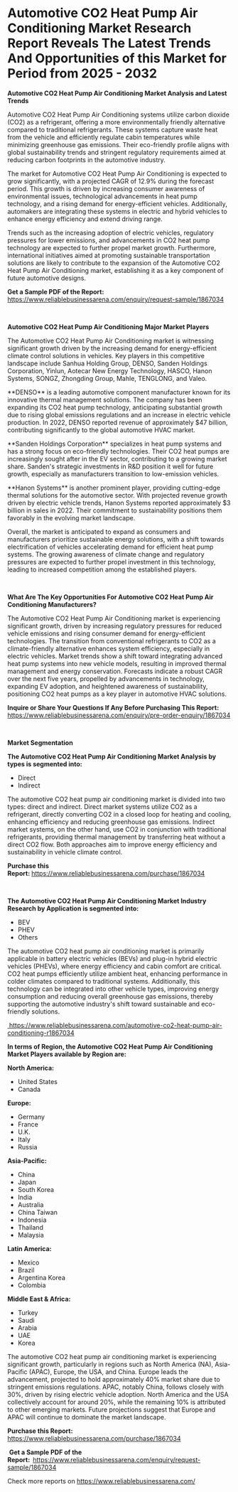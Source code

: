 <p><h1>Automotive CO2 Heat Pump Air Conditioning Market Research Report Reveals The Latest Trends And Opportunities of this Market for Period from 2025 - 2032</h1></p><p><strong>Automotive CO2 Heat Pump Air Conditioning Market Analysis and Latest Trends</strong></p>
<p><p>Automotive CO2 Heat Pump Air Conditioning systems utilize carbon dioxide (CO2) as a refrigerant, offering a more environmentally friendly alternative compared to traditional refrigerants. These systems capture waste heat from the vehicle and efficiently regulate cabin temperatures while minimizing greenhouse gas emissions. Their eco-friendly profile aligns with global sustainability trends and stringent regulatory requirements aimed at reducing carbon footprints in the automotive industry.</p><p>The market for Automotive CO2 Heat Pump Air Conditioning is expected to grow significantly, with a projected CAGR of 12.9% during the forecast period. This growth is driven by increasing consumer awareness of environmental issues, technological advancements in heat pump technology, and a rising demand for energy-efficient vehicles. Additionally, automakers are integrating these systems in electric and hybrid vehicles to enhance energy efficiency and extend driving range. </p><p>Trends such as the increasing adoption of electric vehicles, regulatory pressures for lower emissions, and advancements in CO2 heat pump technology are expected to further propel market growth. Furthermore, international initiatives aimed at promoting sustainable transportation solutions are likely to contribute to the expansion of the Automotive CO2 Heat Pump Air Conditioning market, establishing it as a key component of future automotive designs.</p></p>
<p><strong>Get a Sample PDF of the Report:&nbsp;</strong> <a href="https://www.reliablebusinessarena.com/enquiry/request-sample/1867034?utm_campaign=2209&utm_medium=2&utm_source=Github&utm_content=ia&utm_term=31032025&utm_id=automotive-co2-heat-pump-air-conditioning">https://www.reliablebusinessarena.com/enquiry/request-sample/1867034</a></p>
<p>&nbsp;</p>
<p><strong>Automotive CO2 Heat Pump Air Conditioning Major Market Players</strong></p>
<p><p>The Automotive CO2 Heat Pump Air Conditioning market is witnessing significant growth driven by the increasing demand for energy-efficient climate control solutions in vehicles. Key players in this competitive landscape include Sanhua Holding Group, DENSO, Sanden Holdings Corporation, Yinlun, Aotecar New Energy Technology, HASCO, Hanon Systems, SONGZ, Zhongding Group, Mahle, TENGLONG, and Valeo.</p><p>**DENSO** is a leading automotive component manufacturer known for its innovative thermal management solutions. The company has been expanding its CO2 heat pump technology, anticipating substantial growth due to rising global emissions regulations and an increase in electric vehicle production. In 2022, DENSO reported revenue of approximately $47 billion, contributing significantly to the global automotive HVAC market.</p><p>**Sanden Holdings Corporation** specializes in heat pump systems and has a strong focus on eco-friendly technologies. Their CO2 heat pumps are increasingly sought after in the EV sector, contributing to a growing market share. Sanden's strategic investments in R&D position it well for future growth, especially as manufacturers transition to low-emission vehicles.</p><p>**Hanon Systems** is another prominent player, providing cutting-edge thermal solutions for the automotive sector. With projected revenue growth driven by electric vehicle trends, Hanon Systems reported approximately $3 billion in sales in 2022. Their commitment to sustainability positions them favorably in the evolving market landscape.</p><p>Overall, the market is anticipated to expand as consumers and manufacturers prioritize sustainable energy solutions, with a shift towards electrification of vehicles accelerating demand for efficient heat pump systems. The growing awareness of climate change and regulatory pressures are expected to further propel investment in this technology, leading to increased competition among the established players.</p></p>
<p>&nbsp;</p>
<p><strong>What Are The Key Opportunities For Automotive CO2 Heat Pump Air Conditioning Manufacturers?</strong></p>
<p><p>The Automotive CO2 Heat Pump Air Conditioning market is experiencing significant growth, driven by increasing regulatory pressures for reduced vehicle emissions and rising consumer demand for energy-efficient technologies. The transition from conventional refrigerants to CO2 as a climate-friendly alternative enhances system efficiency, especially in electric vehicles. Market trends show a shift toward integrating advanced heat pump systems into new vehicle models, resulting in improved thermal management and energy conservation. Forecasts indicate a robust CAGR over the next five years, propelled by advancements in technology, expanding EV adoption, and heightened awareness of sustainability, positioning CO2 heat pumps as a key player in automotive HVAC solutions.</p></p>
<p><strong>Inquire or Share Your Questions If Any Before Purchasing This Report:</strong> <a href="https://www.reliablebusinessarena.com/enquiry/pre-order-enquiry/1867034?utm_campaign=2209&utm_medium=2&utm_source=Github&utm_content=ia&utm_term=31032025&utm_id=automotive-co2-heat-pump-air-conditioning">https://www.reliablebusinessarena.com/enquiry/pre-order-enquiry/1867034</a></p>
<p>&nbsp;</p>
<p><strong>Market Segmentation</strong></p>
<p><strong>The Automotive CO2 Heat Pump Air Conditioning Market Analysis by types is segmented into:</strong></p>
<p><ul><li>Direct</li><li>Indirect</li></ul></p>
<p><p>The automotive CO2 heat pump air conditioning market is divided into two types: direct and indirect. Direct market systems utilize CO2 as a refrigerant, directly converting CO2 in a closed loop for heating and cooling, enhancing efficiency and reducing greenhouse gas emissions. Indirect market systems, on the other hand, use CO2 in conjunction with traditional refrigerants, providing thermal management by transferring heat without a direct CO2 flow. Both approaches aim to improve energy efficiency and sustainability in vehicle climate control.</p></p>
<p><strong>Purchase this Report:&nbsp;</strong><a href="https://www.reliablebusinessarena.com/purchase/1867034?utm_campaign=2209&utm_medium=2&utm_source=Github&utm_content=ia&utm_term=31032025&utm_id=automotive-co2-heat-pump-air-conditioning">https://www.reliablebusinessarena.com/purchase/1867034</a></p>
<p>&nbsp;</p>
<p><strong>The Automotive CO2 Heat Pump Air Conditioning Market Industry Research by Application is segmented into:</strong></p>
<p><ul><li>BEV</li><li>PHEV</li><li>Others</li></ul></p>
<p><p>The automotive CO2 heat pump air conditioning market is primarily applicable in battery electric vehicles (BEVs) and plug-in hybrid electric vehicles (PHEVs), where energy efficiency and cabin comfort are critical. CO2 heat pumps efficiently utilize ambient heat, enhancing performance in colder climates compared to traditional systems. Additionally, this technology can be integrated into other vehicle types, improving energy consumption and reducing overall greenhouse gas emissions, thereby supporting the automotive industry's shift toward sustainable and eco-friendly solutions.</p></p>
<p><a href="https://www.reliablebusinessarena.com/automotive-co2-heat-pump-air-conditioning-r1867034?utm_campaign=2209&utm_medium=2&utm_source=Github&utm_content=ia&utm_term=31032025&utm_id=automotive-co2-heat-pump-air-conditioning">&nbsp;https://www.reliablebusinessarena.com/automotive-co2-heat-pump-air-conditioning-r1867034</a></p>
<p><strong>In terms of Region, the Automotive CO2 Heat Pump Air Conditioning Market Players available by Region are:</strong></p>
<p>
    <p> <strong> North America: </strong>
        <ul>
            <li>United States</li>
            <li>Canada</li>
        </ul>
        </p> 
    <p> <strong> Europe: </strong>
        <ul>
            <li>Germany</li>
            <li>France</li>
            <li>U.K.</li>
            <li>Italy</li>
            <li>Russia</li>
        </ul>
        </p> 
    <p> <strong> Asia-Pacific: </strong>
        <ul>
            <li>China</li>
            <li>Japan</li>
            <li>South Korea</li>
            <li>India</li>
            <li>Australia</li>
            <li>China Taiwan</li>
            <li>Indonesia</li>
            <li>Thailand</li>
            <li>Malaysia</li>
        </ul>
        </p> 
    <p> <strong> Latin America: </strong>
        <ul>
            <li>Mexico</li>
            <li>Brazil</li>
            <li>Argentina Korea</li>
            <li>Colombia</li>
        </ul>
        </p> 
    <p> <strong> Middle East & Africa: </strong>
        <ul>
            <li>Turkey</li>
            <li>Saudi</li>
            <li>Arabia</li>
            <li>UAE</li>
            <li>Korea</li>
        </ul>
    </p>
    </p>
<p><p>The automotive CO2 heat pump air conditioning market is experiencing significant growth, particularly in regions such as North America (NA), Asia-Pacific (APAC), Europe, the USA, and China. Europe leads the advancement, projected to hold approximately 40% market share due to stringent emissions regulations. APAC, notably China, follows closely with 30%, driven by rising electric vehicle adoption. North America and the USA collectively account for around 20%, while the remaining 10% is attributed to other emerging markets. Future projections suggest that Europe and APAC will continue to dominate the market landscape.</p></p>
<p><strong>Purchase this Report: </strong><a href="https://www.reliablebusinessarena.com/purchase/1867034?utm_campaign=2209&utm_medium=2&utm_source=Github&utm_content=ia&utm_term=31032025&utm_id=automotive-co2-heat-pump-air-conditioning">https://www.reliablebusinessarena.com/purchase/1867034</a></p>
<p>&nbsp;<strong>Get a Sample PDF of the Report:&nbsp;&nbsp;</strong><a href="https://www.reliablebusinessarena.com/enquiry/request-sample/1867034?utm_campaign=2209&utm_medium=2&utm_source=Github&utm_content=ia&utm_term=31032025&utm_id=automotive-co2-heat-pump-air-conditioning">https://www.reliablebusinessarena.com/enquiry/request-sample/1867034</a></p>
<p><strong></strong></p>
<p>Check more reports on <a href="https://www.reliablebusinessarena.com/?utm_campaign=2209&utm_medium=2&utm_source=Github&utm_content=ia&utm_term=31032025&utm_id=automotive-co2-heat-pump-air-conditioning">https://www.reliablebusinessarena.com/</a></p>